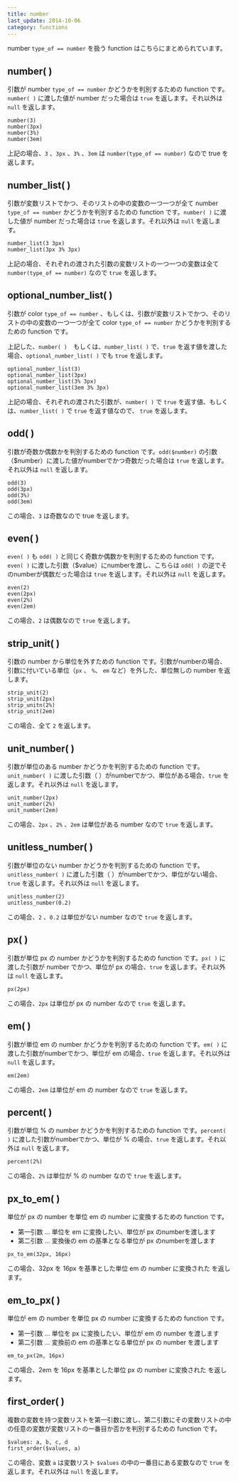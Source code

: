 ```yaml
---
title: number
last_update: 2014-10-06
category: functions
---
```


number `type_of == number` を扱う function はこちらにまとめられています。

## number( )


引数が number `type_of == number` かどうかを判別するための function です。`number( )` に渡した値が number だった場合は `true` を返します。それ以外は `null` を返します。

```
number(3)
number(3px)
number(3%)
number(3em)
```

上記の場合、`3` 、`3px` 、`3%` 、`3em` は `number(type_of == number)` なので true を返します。

## number_list( )

引数が変数リストでかつ、そのリストの中の変数の一つ一つが全て number `type_of == number` かどうかを判別するための function です。`number( )` に渡した値が number だった場合は `true` を返します。それ以外は `null` を返します。

```
number_list(3 3px)
number_list(3px 3% 3px)
```

上記の場合、それぞれの渡された引数の変数リストの一つ一つの変数は全て `number(type_of == number)` なので `true` を返します。

## optional\_number\_list( )


引数が color `type_of == number` 、もしくは、引数が変数リストでかつ、そのリストの中の変数の一つ一つが全て color `type_of == number` かどうかを判別するための function です。

上記した、`number( )`　もしくは、`number_list( )` で、`true` を返す値を渡した場合、`optional_number_list( )` でも `true` を返します。

```
optional_number_list(3)
optional_number_list(3px)
optional_number_list(3% 3px)
optional_number_list(3em 3% 3px)
```

上記の場合、それぞれの渡された引数が、`number( )` で `true` を返す値、もしくは、`number_list( )` で `true` を返す値なので、 `true` を返します。

## odd( )

引数が奇数か偶数かを判別するための function です。`odd($number)` の引数（$number）に渡した値がnumberでかつ奇数だった場合は `true` を返します。それ以外は `null` を返します。

```
odd(3)
odd(3px)
odd(3%)
odd(3em)
```

この場合、`3` は奇数なので true を返します。

## even( )

`even( )` も `odd( )` と同じく奇数か偶数かを判別するための function です。`even( )` に渡した引数（$value）にnumberを渡し、こちらは `odd( )` の逆でそのnumberが偶数だった場合は `true` を返します。それ以外は `null` を返します。

```
even(2)
even(2px)
even(2%)
even(2em)
```

この場合、`2` は偶数なので `true` を返します。

## strip_unit( )

引数の number から単位を外すための function です。引数がnumberの場合、引数に付いている単位（`px` 、 `%`、 `em` など）を外した、単位無しの number を返します。

```
strip_unit(2)
strip_unit(2px)
strip_unitn(2%)
strip_unit(2em)
```

この場合、全て `2` を返します。

## unit_number( )

引数が単位のある number かどうかを判別するための function です。`unit_number( )` に渡した引数（ ）がnumberでかつ、単位がある場合、`true` を返します。それ以外は `null` を返します。

```
unit_number(2px)
unit_number(2%)
unit_number(2em)
```

この場合、`2px` 、`2%` 、`2em` は単位がある number なので `true` を返します。


## unitless_number( )

引数が単位のない number かどうかを判別するための function です。`unitless_number( )` に渡した引数（ ）がnumberでかつ、単位がない場合、`true` を返します。それ以外は `null` を返します。

```
unitless_number(2)
unitless_number(0.2)
```

この場合、`2` 、`0.2` は単位がない number なので `true` を返します。


## px( )

引数が単位 px の number かどうかを判別するための function です。`px( )` に渡した引数が number でかつ、単位が px の場合、`true` を返します。それ以外は `null` を返します。

```
px(2px)
```

この場合、`2px` は単位が px の number なので `true` を返します。

## em( )

引数が単位 em の number かどうかを判別するための function です。`em( )` に渡した引数がnumberでかつ、単位が em の場合、`true` を返します。それ以外は `null` を返します。

```
em(2em)
```

この場合、`2em` は単位が em の number なので `true` を返します。

## percent( )

引数が単位 % の number かどうかを判別するための function です。`percent( )` に渡した引数がnumberでかつ、単位が % の場合、`true` を返します。それ以外は `null` を返します。

```
percent(2%)
```

この場合、`2%` は単位が % の number なので `true` を返します。


## px\_to\_em( )

単位が px の number を単位 em の number に変換するための function です。

-	第一引数 ... 単位を em に変換したい、単位が px のnumberを渡します
-	第二引数 ... 変換後の em の基準となる単位が px のnumberを渡します

```
px_to_em(32px, 16px)
```

この場合、32px を 16px を基準とした単位 em の number に変換された を返します。

## em\_to\_px( )

単位が em の number を単位 px の number に変換するための function です。

-	第一引数 ... 単位を px に変換したい、単位が em の number を渡します
-	第二引数 ... 変換前の em の基準となる単位が px の number を渡します

```
em_to_px(2m, 16px)
```

この場合、2em を 16px を基準とした単位 px の number に変換された を返します。

## first_order( )

複数の変数を持つ変数リストを第一引数に渡し、第二引数にその変数リストの中の任意の変数が変数リストの一番目か否かを判別するための function です。

```
$values: a, b, c, d
first_order($values, a)
```

この場合、変数 `a` は変数リスト `$values` の中の一番目にある変数なので `true` を返します。それ以外は `null` を返します。
